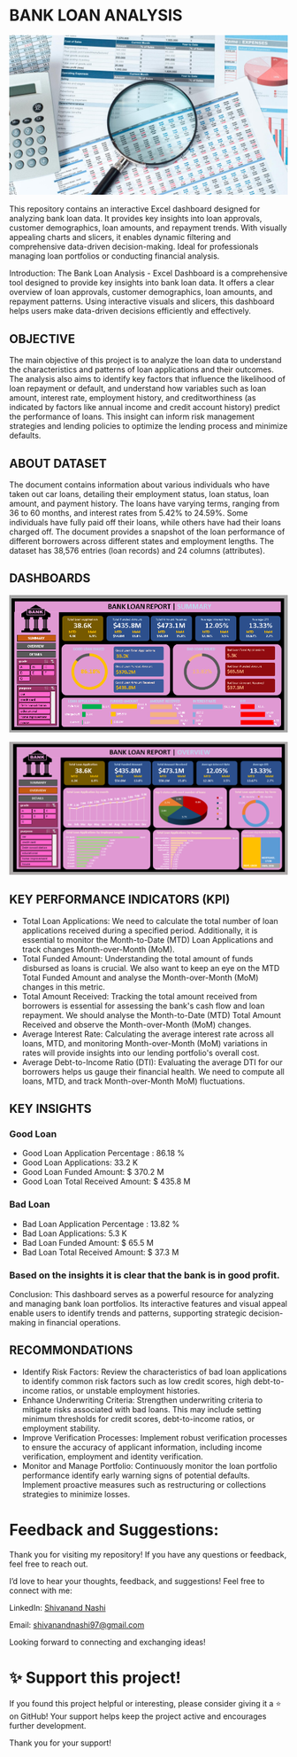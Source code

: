 # BANK LOAN ANALYSIS

<img src= "https://github.com/Gtshivanand/Bank-Loan-Analysis-Dashboard/blob/main/Bank%20Loan%20Analysis/Bank%20Loan%20Analysis.jpeg"/>

This repository contains an interactive Excel dashboard designed for analyzing bank loan data. It provides key insights into loan approvals, customer demographics, loan amounts, and repayment trends. With visually appealing charts and slicers, it enables dynamic filtering and comprehensive data-driven decision-making. Ideal for professionals managing loan portfolios or conducting financial analysis.

Introduction:
The Bank Loan Analysis - Excel Dashboard is a comprehensive tool designed to provide key insights into bank loan data. It offers a clear overview of loan approvals, customer demographics, loan amounts, and repayment patterns. Using interactive visuals and slicers, this dashboard helps users make data-driven decisions efficiently and effectively.


## OBJECTIVE
The main objective of this project is to analyze the loan data to understand the characteristics and patterns of loan applications and their outcomes. The analysis also aims to identify key factors that influence the likelihood of loan repayment or default, and understand how variables such as loan amount, interest rate, employment history, and creditworthiness (as indicated by factors like annual income and credit account history) predict the performance of loans. This insight can inform risk management strategies and lending policies to optimize the lending process and minimize defaults.

## ABOUT DATASET
The document contains information about various individuals who have taken out car loans, detailing their employment status, loan status, loan amount, and payment history. The loans have varying terms, ranging from 36 to 60 months, and interest rates from 5.42% to 24.59%. Some individuals have fully paid off their loans, while others have had their loans charged off. The document provides a snapshot of the loan performance of different borrowers across different states and employment lengths. The dataset has 38,576 entries (loan records) and 24 columns (attributes).

## DASHBOARDS
![image](https://github.com/Gtshivanand/Bank-Loan-Analysis-Dashboard/blob/main/Bank%20Loan%20Analysis/images/Bank%20Loan%20Project%20Summary.png)

![image](https://github.com/Gtshivanand/Bank-Loan-Analysis-Dashboard/blob/main/Bank%20Loan%20Analysis/images/Bank%20Loan%20Project%20%20Overview.png)

## KEY PERFORMANCE INDICATORS (KPI)
* Total Loan Applications: We need to calculate the total number of loan applications received during a specified period. Additionally, it is essential to monitor the Month-to-Date (MTD) Loan Applications and track changes Month-over-Month (MoM).
* Total Funded Amount: Understanding the total amount of funds disbursed as loans is crucial. We also want to keep an eye on the MTD Total Funded Amount and analyse the Month-over-Month (MoM) changes in this metric.
* Total Amount Received: Tracking the total amount received from borrowers is essential for assessing the bank's cash flow and loan repayment. We should analyse the Month-to-Date (MTD) Total Amount Received and observe the Month-over-Month (MoM) changes.
* Average Interest Rate: Calculating the average interest rate across all loans, MTD, and monitoring Month-over-Month (MoM) variations in rates will provide insights into our lending portfolio's overall cost.
* Average Debt-to-Income Ratio (DTI): Evaluating the average DTI for our borrowers helps us gauge their financial health. We need to compute all loans, MTD, and track Month-over-Month MoM) fluctuations.

## KEY INSIGHTS
### Good Loan
* Good Loan Application Percentage : 86.18 %
* Good Loan Applications: 33.2 K
* Good Loan Funded Amount: $ 370.2 M
* Good Loan Total Received Amount: $ 435.8 M
### Bad Loan
* Bad Loan Application Percentage : 13.82 %
* Bad Loan Applications: 5.3 K
* Bad Loan Funded Amount: $ 65.5 M
* Bad Loan Total Received Amount: $ 37.3 M
### Based on the insights it is clear that the bank is in good profit.


Conclusion:
This dashboard serves as a powerful resource for analyzing and managing bank loan portfolios. Its interactive features and visual appeal enable users to identify trends and patterns, supporting strategic decision-making in financial operations.

## RECOMMONDATIONS
* Identify Risk Factors: Review the characteristics of bad loan applications to identify common risk factors such as low credit scores, high debt-to-income ratios, or unstable employment histories.
* Enhance Underwriting Criteria: Strengthen underwriting criteria to mitigate risks associated with bad loans. This may include setting minimum thresholds for credit scores, debt-to-income ratios, or employment stability.
* Improve Verification Processes: Implement robust verification processes to ensure the accuracy of applicant information, including income verification, employment and identity verification.
* Monitor and Manage Portfolio: Continuously monitor the loan portfolio performance identify early warning signs of potential defaults. Implement proactive measures such as restructuring or collections strategies to minimize losses.

# Feedback and Suggestions:

Thank you for visiting my repository! If you have any questions or feedback, feel free to reach out.

I’d love to hear your thoughts, feedback, and suggestions! Feel free to connect with me:

 LinkedIn: [Shivanand Nashi](https://www.linkedin.com/in/shivanand-s-nashi-79579821a)
 
 Email: shivanandnashi97@gmail.com


Looking forward to connecting and exchanging ideas!

# ✨ Support this project!
If you found this project helpful or interesting, please consider giving it a ⭐ on GitHub!
Your support helps keep the project active and encourages further development.

Thank you for your support! 
